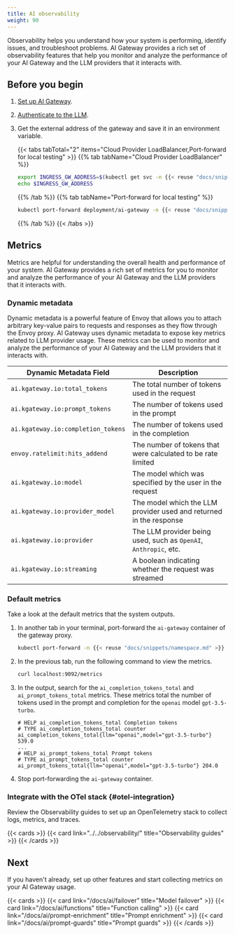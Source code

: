 ```yaml
---
title: AI observability
weight: 90
---
```


Observability helps you understand how your system is performing, identify issues, and troubleshoot problems. AI Gateway provides a rich set of observability features that help you monitor and analyze the performance of your AI Gateway and the LLM providers that it interacts with. 

## Before you begin

1. [Set up AI Gateway](/docs/ai/setup/).

2. [Authenticate to the LLM](/docs/ai/auth/).

3. Get the external address of the gateway and save it in an environment variable.
   
   {{< tabs tabTotal="2" items="Cloud Provider LoadBalancer,Port-forward for local testing" >}}
   {{% tab tabName="Cloud Provider LoadBalancer" %}}
   ```sh
   export INGRESS_GW_ADDRESS=$(kubectl get svc -n {{< reuse "docs/snippets/namespace.md" >}} ai-gateway -o jsonpath="{.status.loadBalancer.ingress[0]['hostname','ip']}")
   echo $INGRESS_GW_ADDRESS  
   ```
   {{% /tab %}}
   {{% tab tabName="Port-forward for local testing" %}}
   ```sh
   kubectl port-forward deployment/ai-gateway -n {{< reuse "docs/snippets/namespace.md" >}} 8080:8080
   ```
   {{% /tab %}}
   {{< /tabs >}}

## Metrics

Metrics are helpful for understanding the overall health and performance of your system. AI Gateway provides a rich set of metrics for you to monitor and analyze the performance of your AI Gateway and the LLM providers that it interacts with.

### Dynamic metadata

Dynamic metadata is a powerful feature of Envoy that allows you to attach arbitrary key-value pairs to requests and responses as they flow through the Envoy proxy. AI Gateway uses dynamic metadata to expose key metrics related to LLM provider usage. These metrics can be used to monitor and analyze the performance of your AI Gateway and the LLM providers that it interacts with.

| Dynamic Metadata Field | Description |
|-----------------------|-------------|
| `ai.kgateway.io:total_tokens` | The total number of tokens used in the request |
| `ai.kgateway.io:prompt_tokens` | The number of tokens used in the prompt |
| `ai.kgateway.io:completion_tokens` | The number of tokens used in the completion |
| `envoy.ratelimit:hits_addend` | The number of tokens that were calculated to be rate limited |
| `ai.kgateway.io:model` | The model which was specified by the user in the request |
| `ai.kgateway.io:provider_model` | The model which the LLM provider used and returned in the response |
| `ai.kgateway.io:provider` | The LLM provider being used, such as `OpenAI`, `Anthropic`, etc. |
| `ai.kgateway.io:streaming` | A boolean indicating whether the request was streamed |

### Default metrics

Take a look at the default metrics that the system outputs.

1. In another tab in your terminal, port-forward the `ai-gateway` container of the gateway proxy.
   ```sh
   kubectl port-forward -n {{< reuse "docs/snippets/namespace.md" >}} deploy/ai-gateway 9092
   ```

2. In the previous tab, run the following command to view the metrics.
   ```sh
   curl localhost:9092/metrics
   ```

3. In the output, search for the `ai_completion_tokens_total` and `ai_prompt_tokens_total` metrics. These metrics total the number of tokens used in the prompt and completion for the `openai` model `gpt-3.5-turbo`. 
   ```
   # HELP ai_completion_tokens_total Completion tokens
   # TYPE ai_completion_tokens_total counter
   ai_completion_tokens_total{llm="openai",model="gpt-3.5-turbo"} 539.0
   ...
   # HELP ai_prompt_tokens_total Prompt tokens
   # TYPE ai_prompt_tokens_total counter
   ai_prompt_tokens_total{llm="openai",model="gpt-3.5-turbo"} 204.0
   ```

4. Stop port-forwarding the `ai-gateway` container.

### Integrate with the OTel stack {#otel-integration}

Review the Observability guides to set up an OpenTelemetry stack to collect logs, metrics, and traces.

{{< cards >}}
  {{< card link="../../observability/" title="Observability guides" >}}
{{< /cards >}}

## Next

If you haven't already, set up other features and start collecting metrics on your AI Gateway usage.

{{< cards >}}
  {{< card link="/docs/ai/failover" title="Model failover" >}}
  {{< card link="/docs/ai/functions" title="Function calling" >}}
  {{< card link="/docs/ai/prompt-enrichment" title="Prompt enrichment" >}}
  {{< card link="/docs/ai/prompt-guards" title="Prompt guards" >}}
{{< /cards >}}

